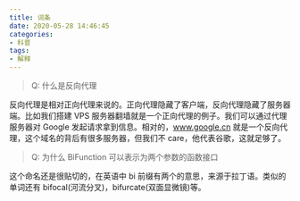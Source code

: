 ```yaml
---
title: 词条
date: 2020-05-28 14:46:45
categories:
- 科普
tags:
- 解释
---
```


> Q: 什么是反向代理

反向代理是相对正向代理来说的。正向代理隐藏了客户端，反向代理隐藏了服务器端。比如我们搭建 VPS 服务器翻墙就是一个正向代理的例子。我们可以通过代理服务器对 Google 发起请求拿到信息。相对的，www.google.cn 就是一个反向代理，这个域名的背后有很多服务器，但我们不 care，他代表谷歌，这就足够了。

> Q: 为什么 BiFunction 可以表示为两个参数的函数接口

这个命名还是很贴切的，在英语中 bi 前缀有两个的意思，来源于拉丁语。类似的单词还有 bifocal(河流分叉)，bifurcate(双面显微镜)等。
